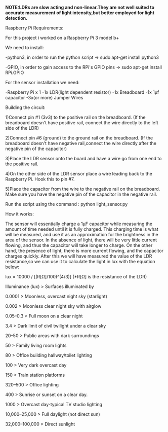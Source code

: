 **NOTE:LDRs are slow acting and non-linear.They are not well suited to accurate measurement of light intensity,but 
better employed for light detection.**

Raspberry Pi Requirements:

For this project i worked on a Raspberry Pi 3 model b+

We need to install:

-python3, in order to run the python script -> sudo apt-get install python3

-GPIO, in order to gain access to the RPi's GPIO pins -> sudo apt-get install RPi.GPIO

For the sensor installation we need:

-Raspberry Pi x 1
-1x LDR(light dependent resistor)
-1x Breadboard
-1x 1µf capacitor
-3x(or more) Jumper Wires


Building the circuit:

1)Connect pin #1 (3v3) to the positive rail on the breadboard.
(If the breadboard doesn't have positive rail, connect the wire directly to the left side of the LDR)

2)Connect pin #6 (ground) to the ground rail on the breadboard.
(If the breadboard doesn't have negative rail,connect the wire directly after the negative pin of the capacitor)

3)Place the LDR sensor onto the board and have a wire go from one end to the positive rail.

4)On the other side of the LDR sensor place a wire leading back to the Raspberry Pi. Hook this to pin #7.

5)Place the capacitor from the wire to the negative rail on the breadboard. Make sure you have the negative 
pin of the capacitor in the negative rail.
 
Run the script using the command : python light_sensor.py

How it works:

The sensor will essentially charge a 1µF capacitor while measuring the amount of time needed until it 
is fully charged. This charging time is what will be measured, and use it as an approximation 
for the brightness in the area of the sensor. In the absence of light, there will be very little current flowing, 
and thus the capacitor will take longer to charge. On the other hand, 
the presence of light, there is more current flowing, and the capacitor charges quickly.
After this we will have measured the value of the LDR resistance,so we can use it to calculate the light in lux with 
the equation below:

lux = 10000 / [(R[Ω]/100)^(4/3)]     (*R[Ω] is the resistance of the LDR)




Illuminance (lux)	 >      Surfaces illuminated by


0.0001   	         >        Moonless, overcast night sky (starlight)   

0.002	             >        Moonless clear night sky with airglow
 
0.05–0.3	          >        Full moon on a clear night

3.4	               >        Dark limit of civil twilight under a clear sky

20–50	             >        Public areas with dark surroundings

50	                >        Family living room lights

80	                >        Office building hallway/toilet lighting

100	               >        Very dark overcast day

150	               >        Train station platforms

320–500	           >        Office lighting

400	               >        Sunrise or sunset on a clear day.

1000	              >        Overcast day-typical TV studio lighting

10,000–25,000	     >        Full daylight (not direct sun)

32,000–100,000	    >        Direct sunlight



